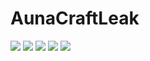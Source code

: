 # AunaCraftLeak
![](https://media2.giphy.com/media/g7GKcSzwQfugw/200.gif)
![](https://media2.giphy.com/media/g7GKcSzwQfugw/200.gif)
![](https://media2.giphy.com/media/g7GKcSzwQfugw/200.gif)
![](https://media2.giphy.com/media/g7GKcSzwQfugw/200.gif)
![](https://media2.giphy.com/media/g7GKcSzwQfugw/200.gif)
